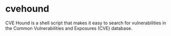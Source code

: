 # cvehound
CVE Hound is a shell script that makes it easy to search for vulnerabilities in the Common Vulnerabilities and Exposures (CVE) database.

